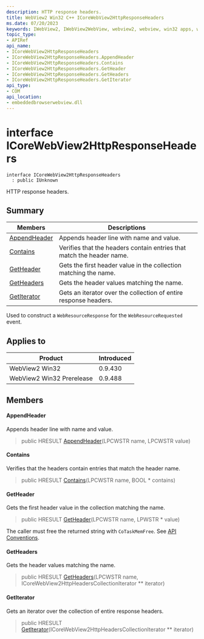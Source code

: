 ```yaml
---
description: HTTP response headers.
title: WebView2 Win32 C++ ICoreWebView2HttpResponseHeaders
ms.date: 07/20/2023
keywords: IWebView2, IWebView2WebView, webview2, webview, win32 apps, win32, edge, ICoreWebView2, ICoreWebView2Controller, browser control, edge html, ICoreWebView2HttpResponseHeaders
topic_type: 
- APIRef
api_name:
- ICoreWebView2HttpResponseHeaders
- ICoreWebView2HttpResponseHeaders.AppendHeader
- ICoreWebView2HttpResponseHeaders.Contains
- ICoreWebView2HttpResponseHeaders.GetHeader
- ICoreWebView2HttpResponseHeaders.GetHeaders
- ICoreWebView2HttpResponseHeaders.GetIterator
api_type:
- COM
api_location:
- embeddedbrowserwebview.dll
---
```


# interface ICoreWebView2HttpResponseHeaders

```
interface ICoreWebView2HttpResponseHeaders
  : public IUnknown
```

HTTP response headers.

## Summary

 Members                        | Descriptions
--------------------------------|---------------------------------------------
[AppendHeader](#appendheader) | Appends header line with name and value.
[Contains](#contains) | Verifies that the headers contain entries that match the header name.
[GetHeader](#getheader) | Gets the first header value in the collection matching the name.
[GetHeaders](#getheaders) | Gets the header values matching the name.
[GetIterator](#getiterator) | Gets an iterator over the collection of entire response headers.

Used to construct a `WebResourceResponse` for the `WebResourceRequested` event.

## Applies to

Product                         | Introduced
--------------------------------|---------------------------------------------
WebView2 Win32            |    0.9.430
WebView2 Win32 Prerelease |    0.9.488

## Members

#### AppendHeader

Appends header line with name and value.

> public HRESULT [AppendHeader](#appendheader)(LPCWSTR name, LPCWSTR value)

#### Contains

Verifies that the headers contain entries that match the header name.

> public HRESULT [Contains](#contains)(LPCWSTR name, BOOL * contains)

#### GetHeader

Gets the first header value in the collection matching the name.

> public HRESULT [GetHeader](#getheader)(LPCWSTR name, LPWSTR * value)

The caller must free the returned string with `CoTaskMemFree`. See [API Conventions](/microsoft-edge/webview2/concepts/win32-api-conventions#strings).

#### GetHeaders

Gets the header values matching the name.

> public HRESULT [GetHeaders](#getheaders)(LPCWSTR name, ICoreWebView2HttpHeadersCollectionIterator ** iterator)

#### GetIterator

Gets an iterator over the collection of entire response headers.

> public HRESULT [GetIterator](#getiterator)(ICoreWebView2HttpHeadersCollectionIterator ** iterator)

